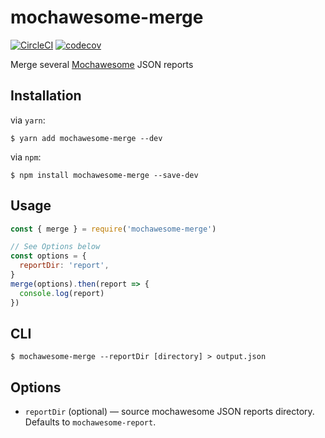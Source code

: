 # mochawesome-merge

[![CircleCI](https://circleci.com/gh/Antontelesh/mochawesome-merge.svg?style=svg)](https://circleci.com/gh/Antontelesh/mochawesome-merge)
[![codecov](https://codecov.io/gh/Antontelesh/mochawesome-merge/branch/master/graph/badge.svg)](https://codecov.io/gh/Antontelesh/mochawesome-merge)

Merge several [Mochawesome](https://github.com/adamgruber/mochawesome) JSON reports

## Installation

via `yarn`:

```
$ yarn add mochawesome-merge --dev
```

via `npm`:

```
$ npm install mochawesome-merge --save-dev
```

## Usage

```javascript
const { merge } = require('mochawesome-merge')

// See Options below
const options = {
  reportDir: 'report',
}
merge(options).then(report => {
  console.log(report)
})
```

## CLI

```
$ mochawesome-merge --reportDir [directory] > output.json
```

## Options

- `reportDir` (optional) — source mochawesome JSON reports directory. Defaults to `mochawesome-report`.
